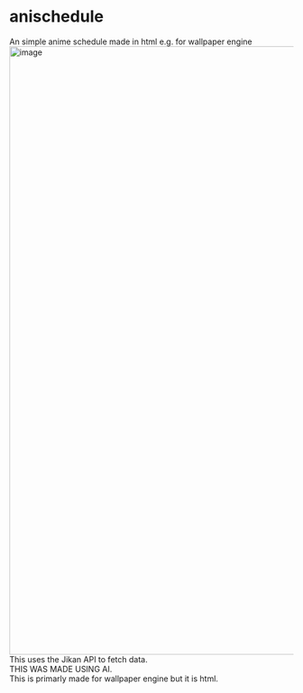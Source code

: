 # anischedule
An simple anime schedule made in html e.g. for wallpaper engine
<img width="1920" height="1080" alt="image" src="https://github.com/user-attachments/assets/0a345099-38cb-4401-92f5-91482766fe15" />
This uses the Jikan API to fetch data.<br>
THIS WAS MADE USING AI. <br>
This is primarly made for wallpaper engine but it is html.
